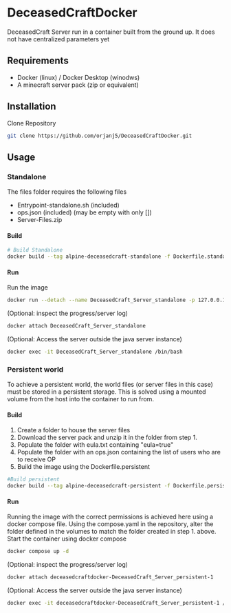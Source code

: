 # DeceasedCraftDocker

DeceasedCraft Server run in a container built from the ground up.
    It does not have centralized parameters yet

## Requirements
- Docker (linux) / Docker Desktop (winodws)
- A minecraft server pack (zip or equivalent)

## Installation
Clone Repository
```bash
git clone https://github.com/orjanj5/DeceasedCraftDocker.git
```

## Usage

### Standalone
The files folder requires the following files
- Entrypoint-standalone.sh (included)
- ops.json (included) (may be empty with only [])
- Server-Files.zip

#### Build
```bash
# Build Standalone
docker build --tag alpine-deceasedcraft-standalone -f Dockerfile.standalone .
```

#### Run
Run the image
```bash
docker run --detach --name DeceasedCraft_Server_standalone -p 127.0.0.1:55565:25565/tcp alpine-deceasedcraft-standalone
```

(Optional: inspect the progress/server log)
```bash
docker attach DeceasedCraft_Server_standalone
```

(Optional: Access the server outside the java server instance)
```bash
docker exec -it DeceasedCraft_Server_standalone /bin/bash
```

### Persistent world
To achieve a persistent world, the world files (or server files in this case) must be stored in a persistent storage.
This is solved using a mounted volume from the host into the container to run from.

#### Build
1. Create a folder to house the server files
2. Download the server pack and unzip it in the folder from step 1.
3. Populate the folder with eula.txt containing "eula=true"
4. Populate the folder with an ops.json containing the list of users who are to receive OP
5. Build the image using the Dockerfile.persistent
```bash
#Build persistent
docker build --tag alpine-deceasedcraft-persistent -f Dockerfile.persistent .
```

#### Run
Running the image with the correct permissions is achieved here using a docker compose file.
Using the compose.yaml in the repository, alter the folder defined in the volumes to match the folder created in step 1. above.
Start the container using docker compose
```bash
docker compose up -d
```

(Optional: inspect the progress/server log)
```bash
docker attach deceasedcraftdocker-DeceasedCraft_Server_persistent-1
```

(Optional: Access the server outside the java server instance)
```bash
docker exec -it deceasedcraftdocker-DeceasedCraft_Server_persistent-1 /bin/bash
```
